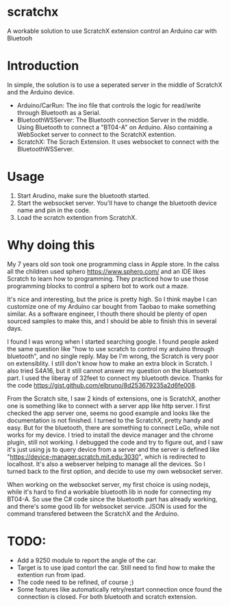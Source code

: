 # scratchx
A workable solution to use ScratchX extension control an Arduino car with Bluetooh

# Introduction

In simple, the solution is to use a seperated server in the middle of ScratchX and the Arduino device.

- Arduino/CarRun: The ino file that controls the logic for read/write through Bluetooth as a Serial.
- BluetoothWSServer: The Bluetooth connection Server in the middle. Using Bluetooth to connect a "BT04-A" on Arduino. Also containing a WebSocket server to connect to the ScratchX extention.
- ScratchX: The Scrach Extension. It uses websocket to connect with the BluetoothWSServer.

# Usage

1. Start Arudino, make sure the bluetooth started.
2. Start the websocket server. You'll have to change the bluetooth device name and pin in the code. 
3. Load the scratch extention from ScratchX.

# Why doing this

My 7 years old son took one programming class in Apple store. In the calss all the children used sphero https://www.sphero.com/ and an IDE likes Scratch to learn how to programming. They practiced how to use those programming blocks to control a sphero bot to work out a maze.

It's nice and interesting, but the price is pretty high. So I think maybe I can customize one of my Arduino car bought from Taobao to make something similar. As a software engineer, I thouth there should be plenty of open sourced samples to make this, and I should be able to finish this in several days.

I found I was wrong when I started searching google. I found people asked the same question like "how to use scratch to control my arduino through bluetooth", and no single reply. May be I'm wrong, the Scratch is very poor on extensiblity. I still don't know how to make an extra block in Scratch. I also tried S4A16, but it still cannot answer my question on the bluetooth part. I used the liberay of  32feet to connect my bluetooth device. Thanks for the code https://gist.github.com/elbruno/8d253679235a2d6fe008.

From the Scratch site, I saw 2 kinds of extensions, one is ScratchX, another one is something like to connect with a server app like http server. I first checked the app server one, seems no good example and looks like the documentation is not finished. I turned to the ScratchX, pretty handy and easy. But for the bluetooth, there are something to connect LeGo, while not works for my device. I tried to install the device manager and the chrome plugin, still not working. I debugged the code and try to figure out, and I saw it's just using js to query device from a server and the server is defined like "https://device-manager.scratch.mit.edu:3030", which is redirected to localhost. It's also a webserver helping to manage all the devices. So I turned back to the first option, and decide to use my own websocket server. 

When working on the websocket server, my first choice is using nodejs, while it's hard to find a workable bluetooth lib in node for connecting my BT04-A. So use the C# code since the bluetooth part has already working, and there's some good lib for websocket service. JSON is used for the command transfered between the ScratchX and the Arduino.

# TODO:
- Add a 9250 module to report the angle of the car.
- Target is to use ipad contorl the car. Still need to find how to make the extention run from ipad.
- The code need to be refined, of course ;)
- Some features like automatically retry/restart connection once found the connection is closed. For both bluetooth and scratch extension.
